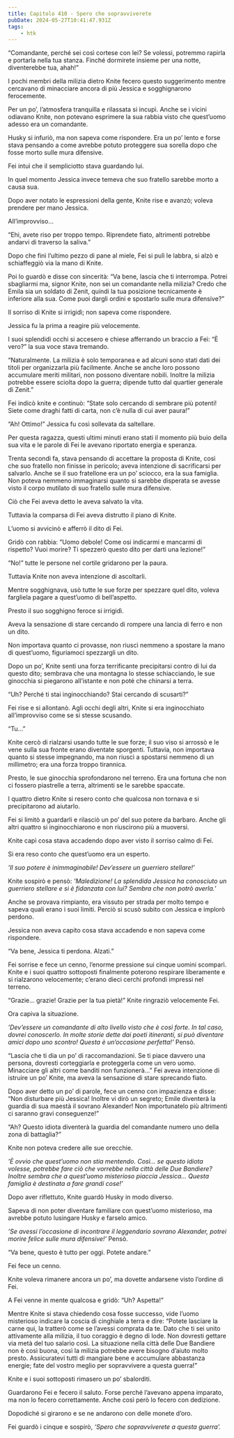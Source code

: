 ```yaml
---
title: Capitolo 410 - Spero che sopravviverete
pubDate: 2024-05-27T10:41:47.931Z
tags:
    - htk
---
```


“Comandante, perché sei così cortese con lei? Se volessi, potremmo rapirla e portarla nella tua stanza. Finché dormirete insieme per una notte, diventerebbe tua, ahah!”

I pochi membri della milizia dietro Knite fecero questo suggerimento mentre cercavano di minacciare ancora di più Jessica e sogghignarono ferocemente.

Per un po’, l’atmosfera tranquilla e rilassata si incupì. Anche se i vicini odiavano Knite, non potevano esprimere la sua rabbia visto che quest’uomo adesso era un comandante.

Husky si infuriò, ma non sapeva come rispondere. Era un po’ lento e forse stava pensando a come avrebbe potuto proteggere sua sorella dopo che fosse morto sulle mura difensive.

Fei intuì che il sempliciotto stava guardando lui.

In quel momento Jessica invece temeva che suo fratello sarebbe morto a causa sua.

Dopo aver notato le espressioni della gente, Knite rise e avanzò; voleva prendere per mano Jessica.

All’improvviso…

“Ehi, avete riso per troppo tempo. Riprendete fiato, altrimenti potrebbe andarvi di traverso la saliva.”

Dopo che finì l’ultimo pezzo di pane al miele, Fei si pulì le labbra, si alzò e schiaffeggiò via la mano di Knite.

Poi lo guardò e disse con sincerità: “Va bene, lascia che ti interrompa. Potrei sbagliarmi ma, signor Knite, non sei un comandante nella milizia? Credo che Emila sia un soldato di Zenit, quindi la tua posizione tecnicamente è inferiore alla sua. Come puoi dargli ordini e spostarlo sulle mura difensive?”

Il sorriso di Knite si irrigidì; non sapeva come rispondere.

Jessica fu la prima a reagire più velocemente.

I suoi splendidi occhi si accesero e chiese afferrando un braccio a Fei: “È vero?” la sua voce stava tremando.

“Naturalmente. La milizia è solo temporanea e ad alcuni sono stati dati dei titoli per organizzarla più facilmente. Anche se anche loro possono accumulare meriti militari, non possono diventare nobili. Inoltre la milizia potrebbe essere sciolta dopo la guerra; dipende tutto dal quartier generale di Zenit.”

Fei indicò knite e continuò: “State solo cercando di sembrare più potenti! Siete come draghi fatti di carta, non c’è nulla di cui aver paura!”

“Ah! Ottimo!” Jessica fu così sollevata da saltellare.

Per questa ragazza, questi ultimi minuti erano stati il momento più buio della sua vita e le parole di Fei le avevano riportato energia e speranza.

Trenta secondi fa, stava pensando di accettare la proposta di Knite, così che suo fratello non finisse in pericolo; aveva intenzione di sacrificarsi per salvarlo. Anche se il suo fratellone era un po’ sciocco, era la sua famiglia. Non poteva nemmeno immaginarsi quanto si sarebbe disperata se avesse visto il corpo mutilato di suo fratello sulle mura difensive.

Ciò che Fei aveva detto le aveva salvato la vita.

Tuttavia la comparsa di Fei aveva distrutto il piano di Knite.

L’uomo si avvicinò e afferrò il dito di Fei.

Gridò con rabbia: “Uomo debole! Come osi indicarmi e mancarmi di rispetto? Vuoi morire? Ti spezzerò questo dito per darti una lezione!”

“No!” tutte le persone nel cortile gridarono per la paura.

Tuttavia Knite non aveva intenzione di ascoltarli.

Mentre sogghignava, usò tutte le sue forze per spezzare quel dito, voleva fargliela pagare a quest’uomo di bell’aspetto.

Presto il suo sogghigno feroce si irrigidì.

Aveva la sensazione di stare cercando di rompere una lancia di ferro e non un dito.

Non importava quanto ci provasse, non riuscì nemmeno a spostare la mano di quest’uomo, figuriamoci spezzargli un dito.

Dopo un po’, Knite sentì una forza terrificante precipitarsi contro di lui da questo dito; sembrava che una montagna lo stesse schiacciando, le sue ginocchia si piegarono all’istante e non poté che chinarsi a terra.

“Uh? Perché ti stai inginocchiando? Stai cercando di scusarti?”

Fei rise e si allontanò. Agli occhi degli altri, Knite si era inginocchiato all’improvviso come se si stesse scusando.

“Tu…”

Knite cercò di rialzarsi usando tutte le sue forze; il suo viso si arrossò e le vene sulla sua fronte erano diventate sporgenti. Tuttavia, non importava quanto si stesse impegnando, ma non riuscì a spostarsi nemmeno di un millimetro; era una forza troppo tirannica.

Presto, le sue ginocchia sprofondarono nel terreno. Era una fortuna che non ci fossero piastrelle a terra, altrimenti se le sarebbe spaccate.

I quattro dietro Knite si resero conto che qualcosa non tornava e si precipitarono ad aiutarlo.

Fei si limitò a guardarli e rilasciò un po’ del suo potere da barbaro. Anche gli altri quattro si inginocchiarono e non riuscirono più a muoversi.

Knite capì cosa stava accadendo dopo aver visto il sorriso calmo di Fei.

Si era reso conto che quest’uomo era un esperto.

<em>’Il suo potere è inimmaginabile! Dev’essere un guerriero stellare!’</em>

Knite sospirò e pensò: <em>’Maledizione! La splendida Jessica ha conosciuto un guerriero stellare e si è fidanzata con lui? Sembra che non potrò averla.’</em>

Anche se provava rimpianto, era vissuto per strada per molto tempo e sapeva quali erano i suoi limiti. Perciò si scusò subito con Jessica e implorò perdono.

Jessica non aveva capito cosa stava accadendo e non sapeva come rispondere.

“Va bene, Jessica ti perdona. Alzati.”

Fei sorrise e fece un cenno, l’enorme pressione sui cinque uomini scomparì. Knite e i suoi quattro sottoposti finalmente poterono respirare liberamente e si rialzarono velocemente; c’erano dieci cerchi profondi impressi nel terreno.

“Grazie… grazie! Grazie per la tua pietà!” Knite ringraziò velocemente Fei.

Ora capiva la situazione.

<em>’Dev’essere un comandante di alto livello visto che è così forte. In tal caso, dovrei conoscerlo. In molte storie dette dai poeti itineranti, si può diventare amici dopo uno scontro! Questa è un’occasione perfetta!’</em> Pensò.

“Lascia che ti dia un po’ di raccomandazioni. Se ti piace davvero una persona, dovresti corteggiarla e proteggerla come un vero uomo. Minacciare gli altri come banditi non funzionerà…” Fei aveva intenzione di istruire un po’ Knite, ma aveva la sensazione di stare sprecando fiato.

Dopo aver detto un po’ di parole, fece un cenno con impazienza e disse: “Non disturbare più Jessica! Inoltre vi dirò un segreto; Emile diventerà la guardia di sua maestà il sovrano Alexander! Non importunatelo più altrimenti ci saranno gravi conseguenze!”

“Ah? Questo idiota diventerà la guardia del comandante numero uno della zona di battaglia?”

Knite non poteva credere alle sue orecchie.

<em>’È ovvio che quest’uomo non stia mentendo. Così… se questo idiota volesse, potrebbe fare ciò che vorrebbe nella città delle Due Bandiere? Inoltre sembra che a quest’uomo misterioso piaccia Jessica… Questa famiglia è destinata a fare grandi cose!’</em>

Dopo aver riflettuto, Knite guardò Husky in modo diverso.

Sapeva di non poter diventare familiare con quest’uomo misterioso, ma avrebbe potuto lusingare Husky e farselo amico.

<em>’Se avessi l’occasione di incontrare il leggendario sovrano Alexander, potrei morire felice sulle mura difensive!’</em> Pensò.

“Va bene, questo è tutto per oggi. Potete andare.”

Fei fece un cenno.

Knite voleva rimanere ancora un po’, ma dovette andarsene visto l’ordine di Fei.

A Fei venne in mente qualcosa e gridò: “Uh? Aspetta!”

Mentre Knite si stava chiedendo cosa fosse successo, vide l’uomo misterioso indicare la coscia di cinghiale a terra e dire: “Potete lasciare la carne qui, la tratterò come se l’avessi comprata da te. Dato che ti sei unito attivamente alla milizia, il tuo coraggio è degno di lode. Non dovresti gettare via metà del tuo salario così. La situazione nella città delle Due Bandiere non è così buona, così la milizia potrebbe avere bisogno d’aiuto molto presto. Assicuratevi tutti di mangiare bene e accumulare abbastanza energie; fate del vostro meglio per sopravvivere a questa guerra!”

Knite e i suoi sottoposti rimasero un po’ sbalorditi.

Guardarono Fei e fecero il saluto. Forse perché l’avevano appena imparato, ma non lo fecero correttamente. Anche così però lo fecero con dedizione.

Dopodiché si girarono e se ne andarono con delle monete d’oro.

Fei guardò i cinque e sospirò, <em>‘Spero che sopravviverete a questa guerra’.</em>



